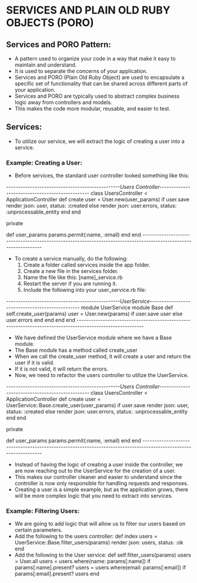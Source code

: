 # SERVICES AND PLAIN OLD RUBY OBJECTS (PORO)

## Services and PORO Pattern:
 - A pattern used to organize your code in a way that make it easy to maintain and understand.
 - It is used to separate the concerns of your application.
 - Services and PORO (Plain Old Ruby Object) are used to encapsulate a specific set of functionality that can be shared across different parts of your application.
 - Services and PORO are typically used to abstract complex business logic away from controllers and models.
 - This makes the code more modular, reusable, and easier to test.

## Services:
 - To utilize our service, we will extract the logic of creating a user into a service.
 
### Example: Creating a User:
 - Before services, the standard user controller looked something like this:

*------------------------------------------------Users Controller------------------------------------------------*
class UsersController < ApplicationController
  def create
    user = User.new(user_params)
    if user.save
      render json: user, status: :created
    else
      render json: user.errors, status: :unprocessable_entity
    end
  end

  private

  def user_params
    params.permit(:name, :email)
  end
end
*-----------------------------------------------------------------------------------------------------------------*

 - To create a service manually, do the following:
    1. Create a folder called services inside the app folder.
    2. Create a new file in the services folder.
    3. Name the file like this: [name]_service.rb
    4. Restart the server if you are running it.
    5. Include the following into your user_service.rb file:

 *------------------------------------------------UserService------------------------------------------------*
module UserService
    module Base
        def self.create_user(params)
            user = User.new(params)
            if user.save
                user
            else
                user.errors
            end
        end
    end
end
  *----------------------------------------------------------------------------------------------------------*

 - We have defined the UserService module where we have a Base module.
 - The Base module has a method called create_user
 - When we call the create_user method, it will create a user and return the user if it is valid.
 - If it is not valid, it will return the errors.
 - Now, we need to refactor the users controller to utilize the UserService.

*------------------------------------------------Users Controller------------------------------------------------*
class UsersController < ApplicationController
  def create
    user = UserService::Base.create_user(user_params)
    if user.save
      render json: user, status: :created
    else
      render json: user.errors, status: :unprocessable_entity
    end
  end

  private

  def user_params
    params.permit(:name, :email)
  end
end
*-----------------------------------------------------------------------------------------------------------------*

 - Instead of having the logic of creating a user inside the controller, we are now reaching out to the UserService for the creation of a user.
 - This makes our controller cleaner and  easier to understand since the controller is now only responsible for handling requests and responses.
 - Creating a user is a simple example, but as the application grows, there will be more complex logic that you need to extract into services.

### Example: Filtering Users:
 - We are going to add logic that will allow us to filter our users based on certain parameters.
 - Add the following to the users controller:
        def index
          users = UserService::Base.filter_users(params)
          render json: users, status: :ok
        end
 - Add the following to the User service:
        def self.filter_users(params)
          users = User.all
          users = users.where(name: params[:name]) if params[:name].present?
          users = users.where(email: params[:email]) if params[:email].present?
          users
        end